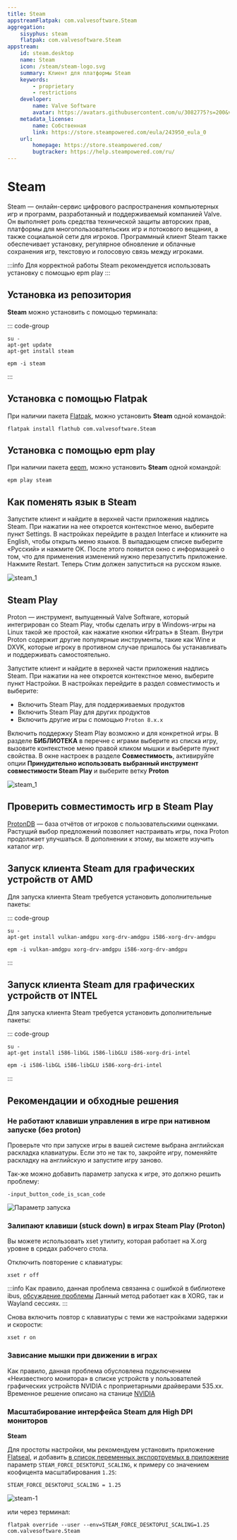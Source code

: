 ```yaml
---
title: Steam
appstreamFlatpak: com.valvesoftware.Steam
aggregation:
    sisyphus: steam
    flatpak: com.valvesoftware.Steam
appstream:
    id: steam.desktop
    name: Steam
    icon: /steam/steam-logo.svg
    summary: Клиент для платформы Steam
    keywords: 
        - proprietary
        - restrictions
    developer: 
        name: Valve Software
        avatar: https://avatars.githubusercontent.com/u/3082775?s=200&v=4
    metadata_license: 
        name: Собственная
        link: https://store.steampowered.com/eula/243950_eula_0
    url: 
        homepage: https://store.steampowered.com/
        bugtracker: https://help.steampowered.com/ru/
---
```




# Steam

Steam — онлайн-сервис цифрового распространения компьютерных игр и программ, разработанный и поддерживаемый компанией Valve. Он выполняет роль средства технической защиты авторских прав, платформы для многопользовательских игр и потокового вещания, а также социальной сети для игроков. Программный клиент Steam также обеспечивает установку, регулярное обновление и облачные сохранения игр, текстовую и голосовую связь между игроками.

:::info
Для корректной работы Steam рекомендуется использовать установку с помощью epm play
:::

## Установка из репозитория

**Steam** можно установить с помощью терминала:

::: code-group

```shell[apt-get]
su -
apt-get update
apt-get install steam
```
```shell[epm]
epm -i steam
```
:::

## Установка c помощью Flatpak <Badge type="danger" text="Неофициальная сборка" />

При наличии пакета [Flatpak](/flatpak), можно установить **Steam** одной командой:

```shell
flatpak install flathub com.valvesoftware.Steam
```

<!--@include: ./parts/install/software-flatpak.md-->

## Установка c помощью epm play <Badge type="danger" text="Неофициальная сборка" />

При наличии пакета [eepm](/epm), можно установить **Steam** одной командой:

```shell
epm play steam
```

## Как поменять язык в Steam

Запустите клиент и найдите в верхней части приложения надпись Steam. При нажатии на нее откроется контекстное меню, выберите пункт Settings. В настройках перейдите в раздел Interface и кликните на English, чтобы открыть меню языков. В выпадающем списке выберите «Русский» и нажмите OK. После этого появится окно с информацией о том, что для применения изменений нужно перезапустить приложение. Нажмите Restart. Теперь Стим должен запуститься на русском языке.

![steam_1](/steam/steam_1.gif)

## Steam Play

Proton — инструмент, выпущенный Valve Software, который интегрирован со Steam Play, чтобы сделать игру в Windows-игры на Linux такой же простой, как нажатие кнопки «Играть» в Steam. Внутри Proton содержит другие популярные инструменты, такие как Wine и DXVK, которые игроку в противном случае пришлось бы устанавливать и поддерживать самостоятельно.

Запустите клиент и найдите в верхней части приложения надпись Steam. При нажатии на нее откроется контекстное меню, выберите пункт Настройки. В настройках перейдите в раздел совместимость и выберите:

* Включить Steam Play, для поддерживаемых продуктов
* Включить Steam Play для других продуктов 
* Включить другие игры с помощью `Proton 8.x.x`

Включить поддержку Steam Play возможно и для конкретной игры. В разделе **БИБЛИОТЕКА** в перечне с играми выберите из списка игру, вызовите контекстное меню правой кликом мышки и выберите пункт свойства. В окне настроек в разделе **Совместимость**, активируйте опции **Принудительно использовать выбранный инструмент совместимости Steam Play** и выберите ветку **Proton**   

![steam_1](/steam/steam_2.gif)

## Проверить совместимость игр в Steam Play

[ProtonDB](https://www.protondb.com/) — база отчётов от игроков с пользовательскими оценками. Растущий выбор предложений позволяет настраивать игры, пока Proton продолжает улучшаться. В дополнении к этому, вы можете изучить каталог игр.

## Запуск клиента Steam для графических устройств от AMD

Для запуска клиента Steam требуется установить дополнительные пакеты:

::: code-group

```shell[apt-get]
su -
apt-get install vulkan-amdgpu xorg-drv-amdgpu i586-xorg-drv-amdgpu
```
```shell[epm]
epm -i vulkan-amdgpu xorg-drv-amdgpu i586-xorg-drv-amdgpu
```
:::

## Запуск клиента Steam для графических устройств от INTEL

Для запуска клиента Steam требуется установить дополнительные пакеты:

::: code-group

```shell[apt-get]
su -
apt-get install i586-libGL i586-libGLU i586-xorg-dri-intel
```
```shell[epm]
epm -i i586-libGL i586-libGLU i586-xorg-dri-intel
```
:::

## Рекомендации и обходные решения

### Не работают клавиши управления в игре при нативном запуске (без proton)

Проверьте что при запуске игры в вашей системе выбрана английская раскладка клавиатуры. Если это не так то, закройте игру, поменяйте раскладку на английскую и запустите игру заново.

Так-же можно добавить параметр запуска к игре, это должно решить проблему:
```shell
-input_button_code_is_scan_code
```

![Параметр запуска](/steam/steam_3.png)

### Залипают клавиши (stuck down) в играх Steam Play (Proton)

Вы можете использовать xset утилиту, которая работает на X.org уровне в средах рабочего стола. 

Отключить повторение с клавиатуры:

```shell
xset r off
```
:::info
Как правило, данная проблема связанна с ошибкой в библиотеке ibus, [обсуждение проблемы](https://github.com/ibus/ibus/issues/2485])
Данный метод работает как в XORG, так и Wayland сессиях.
:::

Снова включить повтор с клавиатуры с теми же настройками задержки и скорости:

```shell
xset r on
```

### Зависание мышки при движении в играх 

Как правило, данная проблема обусловлена подключением «Неизвестного монитора» в списке устройств у пользователей графических устройств NVIDIA c проприетарными драйверами 535.xx. Временное решение описано на станице [NVIDIA](/nvidia#«неизвестныи-монитор»-в-настроиках-дисплеев-в-сессии-wayland)

### Масштабирование интерфейса Steam для High DPI мониторов

**Steam <Badge type="tip" text="Flatpak" />**

Для простоты настройки, мы рекомендуем установить приложение [Flatseal](/flatseal), и добавить [в список переменных экспортруемых в приложение](/flatseal#среда) параметр `STEAM_FORCE_DESKTOPUI_SCALING`, к примеру со значением коофицента масштабирования `1.25`:

```
STEAM_FORCE_DESKTOPUI_SCALING = 1.25
```

![steam-1](/steam/steam-1.jpg)

или через терминал:

```shell
flatpak override --user --env=STEAM_FORCE_DESKTOPUI_SCALING=1.25 com.valvesoftware.Steam
```